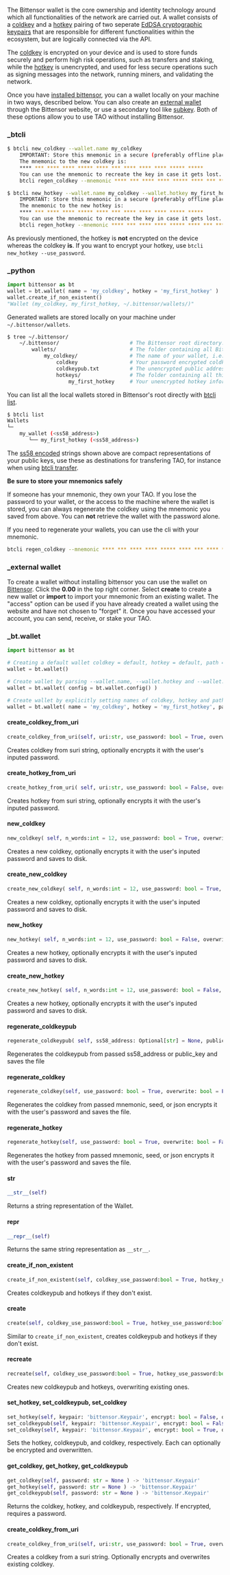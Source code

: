 
The Bittensor wallet is the core ownership and identity technology around which all functionalities of the network are carried out. A wallet consists of a [coldkey](glossary/glossary)  and a [hotkey](glossary/glossary) pairing of two seperate [EdDSA cryptographic keypairs](https://en.wikipedia.org/wiki/EdDSA#Ed25519) that are responsible for different functionalities within the ecosystem, but are logically connected via the API.

The [coldkey](glossary/glossary) is encrypted on your device and is used to store funds securely and perform high risk operations, such as transfers and staking, while the [hotkey](glossary/glossary) is unencrypted, and used for less secure operations such as signing messages into the network, running miners, and validating the network.

Once you have [installed bittensor](getting-started/installation), you can a wallet locally on your machine in two ways, described below. You can also create an [external wallet](#03-external-wallet) through the Bittensor website, or use a secondary tool like [subkey](https://docs.substrate.io/reference/command-line-tools/subkey/). Both of these options allow you to use TAO without installing Bittensor.







### _btcli 


```bash dark
$ btcli new_coldkey --wallet.name my_coldkey
    IMPORTANT: Store this mnemonic in a secure (preferably offline place), as anyone who has possesion of this mnemonic can use it to regenerate the key and access your tokens.
    The mnemonic to the new coldkey is:
    **** *** **** **** ***** **** *** **** **** **** ***** *****
    You can use the mnemonic to recreate the key in case it gets lost. The command to use to regenerate the key using this mnemonic is:
    btcli regen_coldkey --mnemonic **** *** **** **** ***** **** *** **** **** **** ***** *****

$ btcli new_hotkey --wallet.name my_coldkey --wallet.hotkey my_first_hotkey
    IMPORTANT: Store this mnemonic in a secure (preferably offline place), as anyone who has possesion of this mnemonic can use it to regenerate the key and access your tokens.
    The mnemonic to the new hotkey is:
    **** *** **** **** ***** **** *** **** **** **** ***** *****
    You can use the mnemonic to recreate the key in case it gets lost. The command to use to regenerate the key using this mnemonic is:
    btcli regen_hotkey --mnemonic **** *** **** **** ***** **** *** **** **** **** ***** *****
```

As previously mentioned, the hotkey is **not** encrypted on the device whereas the coldkey **is**.
If you want to encrypt your hotkey, use `btcli new_hotkey --use_password`.










### _python 


```python numbered dark
import bittensor as bt
wallet = bt.wallet( name = 'my_coldkey', hotkey = 'my_first_hotkey' )
wallet.create_if_non_existent()
"Wallet (my_coldkey, my_first_hotkey, ~/.bittensor/wallets/)"
```

Generated wallets are stored locally on your machine under `~/.bittensor/wallets`.
```bash dark nocopy
$ tree ~/.bittensor/
    ~/.bittensor/                       # The Bittensor root directory.
        wallets/                        # The folder containing all Bittensor wallets.
            my_coldkey/                 # The name of your wallet, i.e. "my_coldkey".
                coldkey                 # Your password encrypted coldkey.
                coldkeypub.txt          # The unencrypted public address of your coldkey
                hotkeys/                # The folder containing all this coldkey's hotkeys.
                    my_first_hotkey     # Your unencrypted hotkey information.
```

You can list all the local wallets stored in Bittensor's root directly with [btcli list](reference/btcli).
```bash dark nocopy
$ btcli list
Wallets
└─
    my_wallet (<ss58_address>)
       └── my_first_hotkey (<ss58_address>)
```
The [ss58 encoded](https://docs.substrate.io/reference/address-formats/#:~:text=case%20L%20(l)-,Address%20type,address%20bytes%20that%20follow%20it.&text=Simple%20account%2Faddress%2Fnetwork%20identifier,directly%20as%20such%20an%20identifier) strings shown above are compact representations of your public keys, use these as destinations for transfering TAO, for instance when using [btcli transfer](reference/btcli).

**Be sure to store your mnemonics safely**

If someone has your mnemonic, they own your TAO. If you lose the password to your wallet, or the access to the machine where the wallet is stored, you can always regenerate the coldkey using the mnemonic you saved from above. You can **not** retrieve the wallet with the password alone.

If you need to regenerate your wallets, you can use the cli with your mnemonic.

```bash dark
btcli regen_coldkey --mnemonic **** *** **** **** ***** **** *** **** **** **** ***** *****
```




### _external wallet

To create a wallet without installing bittensor you can use the wallet on [Bittensor](http://bittensor.com). Click the **0.00** in the top right corner. Select **create** to create a new wallet or **import** to import your mnemonic from an existing wallet. The "access" option can be used if you have already created a wallet using the website and have not chosen to "forget" it. Once you have accessed your account, you can send, receive, or stake your TAO.



### _bt.wallet


<Accordion title="_examples">

```python dark
import bittensor as bt

# Creating a default wallet coldkey = default, hotkey = default, path = ~/.bittensor/wallets
wallet = bt.wallet()

# Create wallet by parsing --wallet.name, --wallet.hotkey and --wallet.path from the command line.
wallet = bt.wallet( config = bt.wallet.config() )

# Create wallet by explicitly setting names of coldkey, hotkey and path.
wallet = bt.wallet( name = 'my_coldkey', hotkey = 'my_first_hotkey', path = '~/path/to/wallets/dir' )
```


</Accordion>

<Accordion title="_methods">


#### create_coldkey_from_uri
```python
create_coldkey_from_uri(self, uri:str, use_password: bool = True, overwrite:bool = False) -> 'Wallet'
```
Creates coldkey from suri string, optionally encrypts it with the user's inputed password.


#### create_hotkey_from_uri
```python
create_hotkey_from_uri( self, uri:str, use_password: bool = False, overwrite:bool = False) -> 'Wallet'
```
Creates hotkey from suri string, optionally encrypts it with the user's inputed password.


#### new_coldkey
```python
new_coldkey( self, n_words:int = 12, use_password: bool = True, overwrite:bool = False) -> 'Wallet'
```
Creates a new coldkey, optionally encrypts it with the user's inputed password and saves to disk.


#### create_new_coldkey
```python
create_new_coldkey( self, n_words:int = 12, use_password: bool = True, overwrite:bool = False) -> 'Wallet'
```
Creates a new coldkey, optionally encrypts it with the user's inputed password and saves to disk.


#### new_hotkey
```python
new_hotkey( self, n_words:int = 12, use_password: bool = False, overwrite:bool = False) -> 'Wallet'
```
Creates a new hotkey, optionally encrypts it with the user's inputed password and saves to disk.


#### create_new_hotkey
```python
create_new_hotkey( self, n_words:int = 12, use_password: bool = False, overwrite:bool = False) -> 'Wallet'
```
Creates a new hotkey, optionally encrypts it with the user's inputed password and saves to disk.


#### regenerate_coldkeypub
```python
regenerate_coldkeypub( self, ss58_address: Optional[str] = None, public_key: Optional[Union[str, bytes]] = None, overwrite: bool = False ) -> 'Wallet'
```
Regenerates the coldkeypub from passed ss58_address or public_key and saves the file


#### regenerate_coldkey
```python
regenerate_coldkey(self, use_password: bool = True, overwrite: bool = False, **kwargs) -> 'Wallet'
```
Regenerates the coldkey from passed mnemonic, seed, or json encrypts it with the user's password and saves the file.


#### regenerate_hotkey
```python
regenerate_hotkey(self, use_password: bool = True, overwrite: bool = False, **kwargs) -> 'Wallet'
```
Regenerates the hotkey from passed mnemonic, seed, or json encrypts it with the user's password and saves the file.


#### __str__
```python
__str__(self)
```
Returns a string representation of the Wallet.


#### __repr__
```python
__repr__(self)
```
Returns the same string representation as `__str__`.


#### create_if_non_existent
```python
create_if_non_existent(self, coldkey_use_password:bool = True, hotkey_use_password:bool = False) -> 'Wallet'
```
Creates coldkeypub and hotkeys if they don't exist.



#### create
```python
create(self, coldkey_use_password:bool = True, hotkey_use_password:bool = False) -> 'Wallet'
```
Similar to `create_if_non_existent`, creates coldkeypub and hotkeys if they don't exist.


#### recreate
```python
recreate(self, coldkey_use_password:bool = True, hotkey_use_password:bool = False ) -> 'Wallet'
```
Creates new coldkeypub and hotkeys, overwriting existing ones.


#### set_hotkey, set_coldkeypub, set_coldkey
```python
set_hotkey(self, keypair: 'bittensor.Keypair', encrypt: bool = False, overwrite: bool = False) -> 'bittensor.Keyfile'
set_coldkeypub(self, keypair: 'bittensor.Keypair', encrypt: bool = False, overwrite: bool = False) -> 'bittensor.Keyfile'
set_coldkey(self, keypair: 'bittensor.Keypair', encrypt: bool = True, overwrite: bool = False) -> 'bittensor.Keyfile'
```
Sets the hotkey, coldkeypub, and coldkey, respectively. Each can optionally be encrypted and overwritten.


#### get_coldkey, get_hotkey, get_coldkeypub
```python
get_coldkey(self, password: str = None ) -> 'bittensor.Keypair'
get_hotkey(self, password: str = None ) -> 'bittensor.Keypair'
get_coldkeypub(self, password: str = None ) -> 'bittensor.Keypair'
```
Returns the coldkey, hotkey, and coldkeypub, respectively. If encrypted, requires a password.


#### create_coldkey_from_uri
```python
create_coldkey_from_uri(self, uri:str, use_password: bool = True, overwrite:bool = False) -> 'Wallet'
```
Creates a coldkey from a suri string. Optionally encrypts and overwrites existing coldkey.


</Accordion>











